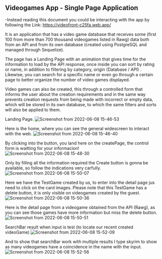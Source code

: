 ## Videogames App - Single Page Application

-Instead reading this document you could be interacting with the app by following the Link: https://videofront-c25fa.web.app/

It is an application that has a video game database that receives some (first 100 from more than 700 thousand videogames listed in Rawg) data both from an API and from its own database (created using PostgreSQL and managed through Sequelize).

The page has a Landing Page with an animation that gives time for the information to load by the API response, once inside you can sort by rating or name, in addition to filtering by category, origin (Database / API) .
Likewise, you can search for a specific name or even go through a certain page to better organize the number of video games displayed. 

Video games can also be created, this through a controlled form that informs the user about the creation requirements and in the same way prevents creation requests from being made with incorrect or empty data, which will be stored in its own database, to which the same filters and sorts will also be applied to them.

Landing Page.
![Screenshot from 2022-06-08 15-46-53](https://user-images.githubusercontent.com/89329462/172722867-c7868788-abba-4d32-9cf2-efb26a9b6b81.png)

Here is the home, where you can see the general widescreen to interact with the web.
![Screenshot from 2022-06-08 15-46-40](https://user-images.githubusercontent.com/89329462/172722864-1af76def-f271-4668-b183-50ab43f65b30.png)

By clicking into the button, you land here on the createPage, the control form is waitting for your informacion!
![Screenshot from 2022-06-08 15-48-30](https://user-images.githubusercontent.com/89329462/172722878-768944f5-18bd-4c48-b977-0ab3e0bacb14.png)

Only by filling all the information required the Create button is gonna be available, so follow the indications very carfully.
![Screenshot from 2022-06-08 15-50-07](https://user-images.githubusercontent.com/89329462/172722881-5a7c93ac-0e0c-44d6-bd9a-1396e6fbf94c.png)

Here we have the TestGame created by us, to enter into the detail page jus need to click on the card images. Please note that this TestGame has a delete button, it is only visible on videogames created by the guest.
![Screenshot from 2022-06-08 15-50-36](https://user-images.githubusercontent.com/89329462/172722886-37394e53-d72c-4797-9fca-eac34edc50db.png)

Here is the detail page from a videogame obtained from the API (Rawg), as you can see those games have more information but miss the delete button.
![Screenshot from 2022-06-08 15-50-51](https://user-images.githubusercontent.com/89329462/172722888-b06839cf-1e82-4e4c-98fe-abc3d4b9ac2e.png)


SearchBar result when input is test (to locate our recent created videoGame)
![Screenshot from 2022-06-08 15-52-09](https://user-images.githubusercontent.com/89329462/172722889-9bb9fe26-adeb-46ed-b758-92b417d64e1c.png)

And to show that searchBar work with multiple results I type skyrim to show as many videogames have a coincidence in the name with the input.
![Screenshot from 2022-06-08 15-52-56](https://user-images.githubusercontent.com/89329462/172722890-e342689e-f45e-4dd3-b795-24ee8d98d0d6.png)

